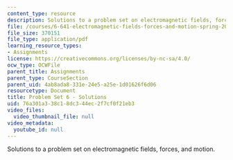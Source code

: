 ```yaml
---
content_type: resource
description: Solutions to a problem set on electromagnetic fields, forces, and motion.
file: /courses/6-641-electromagnetic-fields-forces-and-motion-spring-2009/76a301a338c18dc344ec2f7cf0f21eb3_MIT6_641s09_sol_pset06.pdf
file_size: 370151
file_type: application/pdf
learning_resource_types:
- Assignments
license: https://creativecommons.org/licenses/by-nc-sa/4.0/
ocw_type: OCWFile
parent_title: Assignments
parent_type: CourseSection
parent_uid: 4ab8ada8-331e-24e5-a25e-1d01626f6d06
resourcetype: Document
title: Problem Set 6 - Solutions
uid: 76a301a3-38c1-8dc3-44ec-2f7cf0f21eb3
video_files:
  video_thumbnail_file: null
video_metadata:
  youtube_id: null
---
```

Solutions to a problem set on electromagnetic fields, forces, and motion.